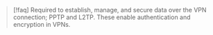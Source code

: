 >[!faq] Required to establish, manage, and secure data over the VPN connection; PPTP and L2TP. These enable authentication and encryption in VPNs.

